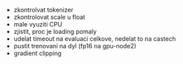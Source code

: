 - zkontrolvat tokenizer
- zkontrolovat scale u float
- male vyuziti CPU
- zjistit, proc je loading pomaly
- udelat timeout na evaluaci celkove, nedelat to na castech
- pustit trenovani na dyl (fp16 na gpu-node2)
- gradient clipping